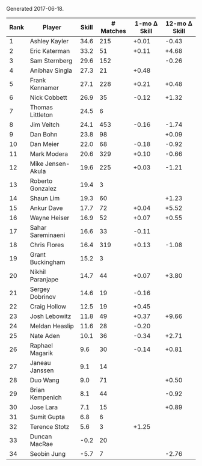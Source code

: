 Generated 2017-06-18.

| Rank | Player            | Skill | # Matches | 1-mo Δ Skill | 12-mo Δ Skill |
|------|-------------------|-------|-----------|--------------|---------------|
|    1 | Ashley Kayler     |  34.6 |       215 |        +0.01 |         -0.43 |
|    2 | Eric Katerman     |  33.2 |        51 |        +0.11 |         +4.68 |
|    3 | Sam Sternberg     |  29.6 |       152 |              |         -0.26 |
|    4 | Anibhav Singla    |  27.3 |        21 |        +0.48 |               |
|    5 | Frank Kennamer    |  27.1 |       228 |        +0.21 |         +0.48 |
|    6 | Nick Cobbett      |  26.9 |        35 |        -0.12 |         +1.32 |
|    7 | Thomas Littleton  |  24.5 |         6 |              |               |
|    8 | Jim Veitch        |  24.1 |       453 |        -0.16 |         -1.74 |
|    9 | Dan Bohn          |  23.8 |        98 |              |         +0.09 |
|   10 | Dan Meier         |  22.0 |        68 |        -0.18 |         -0.92 |
|   11 | Mark Modera       |  20.6 |       329 |        +0.10 |         -0.66 |
|   12 | Mike Jensen-Akula |  19.6 |       225 |        +0.03 |         -1.21 |
|   13 | Roberto Gonzalez  |  19.4 |         3 |              |               |
|   14 | Shaun Lim         |  19.3 |        60 |              |         +1.23 |
|   15 | Ankur Dave        |  17.7 |        72 |        +0.04 |         +5.52 |
|   16 | Wayne Heiser      |  16.9 |        52 |        +0.07 |         +0.55 |
|   17 | Sahar Sareminaeni |  16.6 |        33 |        -0.11 |               |
|   18 | Chris Flores      |  16.4 |       319 |        +0.13 |         -1.08 |
|   19 | Grant Buckingham  |  15.2 |         3 |              |               |
|   20 | Nikhil Paranjape  |  14.7 |        44 |        +0.07 |         +3.80 |
|   21 | Sergey Dobrinov   |  14.6 |        19 |        -0.16 |               |
|   22 | Craig Hollow      |  12.5 |        19 |        +0.45 |               |
|   23 | Josh Lebowitz     |  11.8 |        49 |        +0.37 |         +9.66 |
|   24 | Meldan Heaslip    |  11.6 |        28 |        -0.20 |               |
|   25 | Nate Aden         |  10.1 |        36 |        -0.34 |         +2.71 |
|   26 | Raphael Magarik   |   9.6 |        30 |        -0.14 |         +0.81 |
|   27 | Janeau Janssen    |   9.1 |        14 |              |               |
|   28 | Duo Wang          |   9.0 |        71 |              |         +0.50 |
|   29 | Brian Kempenich   |   8.1 |        44 |              |         -0.92 |
|   30 | Jose Lara         |   7.1 |        15 |              |         +0.89 |
|   31 | Sumit Gupta       |   6.8 |         6 |              |               |
|   32 | Terence Stotz     |   5.6 |         3 |        +1.25 |               |
|   33 | Duncan MacRae     |  -0.2 |        20 |              |               |
|   34 | Seobin Jung       |  -5.7 |         7 |              |         -2.76 |